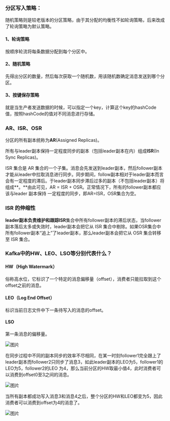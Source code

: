 ### 分区写入策略：

随机策略则是较老版本的分区策略，由于其分配的均衡性不如轮询策略，后来改成了轮询策略为默认策略。

#### 1、轮询策略

按顺序轮流将每条数据分配到每个分区中。

#### 2、随机策略

先得出分区的数量，然后每次获取一个随机数，用该随机数确定消息发送到哪个分区。

#### 3、按键保存策略

就是当生产者发送数据的时候，可以指定一个key，计算这个key的hashCode值，按照hashCode的值对不同消息进行存储。

### AR、ISR、OSR

分区的所有副本统称为**AR**(Assigned Replicas)。

所有与leader副本保持一定程度同步的副本（包括leader副本在内）组成**ISR**(In Sync Replicas)。 

ISR 集合是 AR 集合的一个子集。消息会先发送到leader副本，然后follower副本才能从leader中拉取消息进行同步。同步期间，follow副本相对于leader副本而言会有一定程度的滞后。于leader副本同步滞后过多的副本（不包括leader副本）将组成**。**由此可见，AR = ISR + OSR。正常情况下，所有的follower副本都应该与leader 副本保持 一定程度的同步，即AR=ISR，OSR集合为空。 

### ISR 的伸缩性

**leader副本负责维护和跟踪ISR**集合中所有follower副本的滞后状态，当follower副本落后太多或失效时，leader副本会把它从 ISR 集合中剔除。如果OSR集合中所有follower副本“追上”了leader副本，那么leader副本会把它从 OSR 集合转移至 ISR 集合。

### Kafka中的HW、LEO、LSO等分别代表什么？

#### HW（High Watermark）

俗称高水位，它标识了一个特定的消息偏移量（offset），消费者只能拉取到这个offset之前的消息。 

#### LEO（Log End Offset）

标识当前日志文件中下一条待写入的消息的offset。 

#### LSO

第一条消息的偏移量。

![图片](https://uploader.shimo.im/f/AoMyHFZKbfFHIO8I.png!thumbnail)

在同步过程中不同的副本同步的效率不尽相同，在某一时刻follower1完全跟上了leader副本而follower2只同步了消息3，如此leader副本的LEO为5，follower1的LEO为5，follower2的LEO 为4，那么当前分区的HW取最小值4，此时消费者可以消费到offset0至3之间的消息。

![图片](https://uploader.shimo.im/f/KnS5qpozk4cJKCKZ.png!thumbnail)

当所有副本都成功写入消息3和消息4之后，整个分区的HW和LEO都变为5，因此消费者可以消费到offset为4的消息了。

![图片](https://uploader.shimo.im/f/gkGlSsQ4hCzuCbw9.png!thumbnail)

